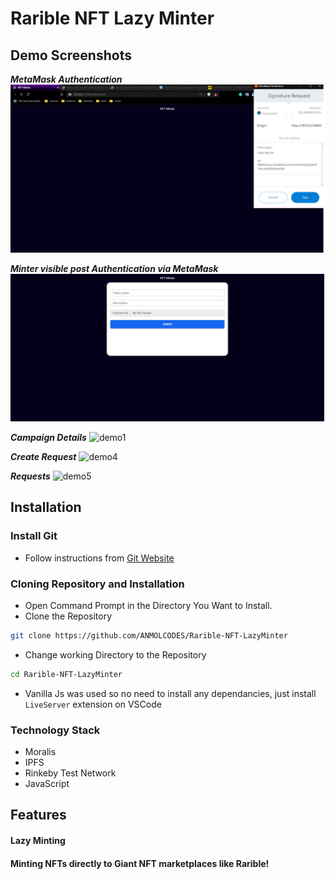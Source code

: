 # Rarible NFT Lazy Minter

## Demo Screenshots
***MetaMask Authentication***
![demo2](https://github.com/ANMOLCODES/Rarible-NFT-LazyMinter/blob/master/1.png)


***Minter visible post Authentication via MetaMask***
![demo3](https://github.com/ANMOLCODES/Rarible-NFT-LazyMinter/blob/master/2.png)

***Campaign Details***
![demo1](https://github.com/ANMOLCODES/CoinRaise/blob/master/screenshots/CampaignDetails.png)

***Create Request***
![demo4](https://github.com/ANMOLCODES/CoinRaise/blob/master/screenshots/CreateRequest.png)

***Requests***
![demo5](https://github.com/ANMOLCODES/CoinRaise/blob/master/screenshots/RequestsTable.png)


## Installation

### Install Git
* Follow instructions from [Git Website](https://git-scm.com/downloads)



### Cloning Repository and Installation
* Open Command Prompt in the Directory You Want to Install.
* Clone the Repository
```bash
git clone https://github.com/ANMOLCODES/Rarible-NFT-LazyMinter
```
* Change working Directory to the Repository
```bash
cd Rarible-NFT-LazyMinter
```
* Vanilla Js was used so no need to install any dependancies, just install ```LiveServer``` extension on VSCode


### Technology Stack
* Moralis
* IPFS
* Rinkeby Test Network
* JavaScript


## Features
#### Lazy Minting

#### Minting NFTs directly to Giant NFT marketplaces like Rarible!



